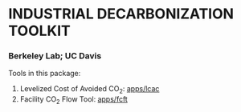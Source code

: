 # INDUSTRIAL DECARBONIZATION TOOLKIT

### Berkeley Lab; UC Davis 

Tools in this package:

1. Levelized Cost of Avoided CO<sub>2</sub>: [apps/lcac](apps/lcac)
2. Facility CO<sub>2</sub> Flow Tool: [apps/fcft](apps/fcft)

